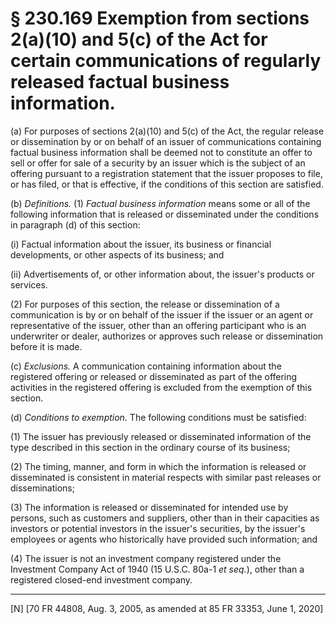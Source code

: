 # § 230.169   Exemption from sections 2(a)(10) and 5(c) of the Act for certain communications of regularly released factual business information.

(a) For purposes of sections 2(a)(10) and 5(c) of the Act, the regular release or dissemination by or on behalf of an issuer of communications containing factual business information shall be deemed not to constitute an offer to sell or offer for sale of a security by an issuer which is the subject of an offering pursuant to a registration statement that the issuer proposes to file, or has filed, or that is effective, if the conditions of this section are satisfied.


(b) *Definitions.* (1) *Factual business information* means some or all of the following information that is released or disseminated under the conditions in paragraph (d) of this section:


(i) Factual information about the issuer, its business or financial developments, or other aspects of its business; and


(ii) Advertisements of, or other information about, the issuer's products or services.


(2) For purposes of this section, the release or dissemination of a communication is by or on behalf of the issuer if the issuer or an agent or representative of the issuer, other than an offering participant who is an underwriter or dealer, authorizes or approves such release or dissemination before it is made.


(c) *Exclusions.* A communication containing information about the registered offering or released or disseminated as part of the offering activities in the registered offering is excluded from the exemption of this section.


(d) *Conditions to exemption.* The following conditions must be satisfied:


(1) The issuer has previously released or disseminated information of the type described in this section in the ordinary course of its business;


(2) The timing, manner, and form in which the information is released or disseminated is consistent in material respects with similar past releases or disseminations;


(3) The information is released or disseminated for intended use by persons, such as customers and suppliers, other than in their capacities as investors or potential investors in the issuer's securities, by the issuer's employees or agents who historically have provided such information; and


(4) The issuer is not an investment company registered under the Investment Company Act of 1940 (15 U.S.C. 80a-1 *et seq.*), other than a registered closed-end investment company.



---

[N] [70 FR 44808, Aug. 3, 2005, as amended at 85 FR 33353, June 1, 2020]




